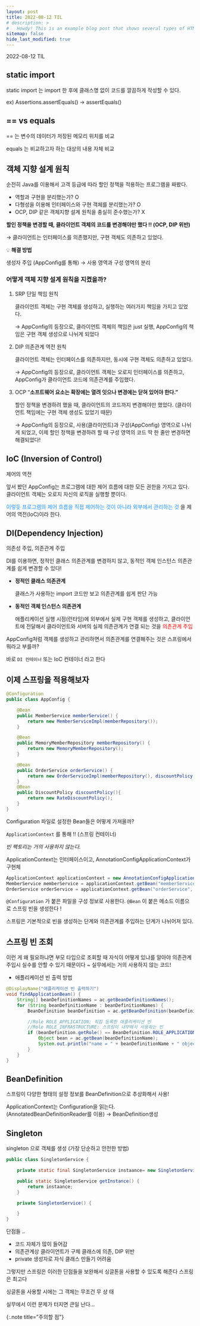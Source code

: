 ```yaml
---
layout: post
title: 2022-08-12 TIL
# description: >
#   Howdy! This is an example blog post that shows several types of HTML content supported in this theme.
sitemap: false
hide_last_modified: true
---
```

2022-08-12 TIL






## static import

static import 는 import 한 후에 클래스명 없이 코드를 깔끔하게 작성할 수 있다. 

ex) Assertions.assertEquals() → assertEquals()

## == vs equals

== 는 변수의 데이터가 저장된 메모리 위치를 비교

equals 는 비교하고자 하는 대상의 내용 자체 비교

## 객체 지향 설계 원칙

순전히 Java를 이용해서 고객 등급에 따라 할인 정책을 적용하는 프로그램을 짜봤다. 

- 역할과 구현을 분리했는가? O
- 다형성을 이용해 인터페이스와 구현 객체를 분리했는가? O
- OCP, DIP 같은 객체지향 설계 원칙을 충실히 준수했는가? X

**할인 정책을 변경할 때, 클라이언트 객체의 코드를 변경해야만 했다 !! (OCP, DIP 위반)**

→ 클라이언트는 인터페이스를 의존했지만, 구현 객체도 의존하고 있었다.

💡 **해결 방법**

생성자 주입 (AppConfig를 통해) → 사용 영역과 구성 영역의 분리

### 어떻게 객체 지향 설계 원칙을 지켰을까?

1. SRP 단일 책임 원칙
    
    클라이언트 객체는 구현 객체를 생성하고, 실행하는 여러가지 책임을 가지고 있었다.
    
    → AppConfig의 등장으로, 클라이언트 객체의 책임은 just 실행, AppConfig의 책임은 구현 객체 생성으로 나뉘게 되었다
    
2. DIP 의존관계 역전 원칙
    
    클라이언트 객체는 인터페이스를 의존하지만, 동시에 구현 객체도 의존하고 있었다.
    
    → AppConfig의 등장으로, 클라이언트 객체는 오로지 인터페이스를 의존하고, AppConfig가 클라이언트 코드에 의존관계를 주입했다.
    
3. OCP “**소프트웨어 요소는 확장에는 열려 잇으나 변경에는 닫혀 있어야 한다.”**
    
    할인 정책을 변경하려 했을 때, 클라이언트의 코드까지 변경해야만 했었다. (클라이언트 책임에는 구현 객체 생성도 있었기 때문)
    
    → AppConfig의 등장으로, 사용(클라이언트)과 구성(AppConfig) 영역으로 나뉘게 되었고, 이제 할인 정책을 변경하려 할 때 구성 영역의 코드 딱 한 줄만 변경하면 해결되었다!
    

## IoC (Inversion of Control)

제어의 역전

앞서 봤던 AppConfig는 프로그램에 대한 제어 흐름에 대한 모든 권한을 가지고 있다. 클라이언트 객체는 오로지 자신의 로직을 실행할 뿐이다.

<font color='dodgerblue'> 이렇듯 프로그램의 제어 흐름을 직접 제어하는 것이 아니라 외부에서 관리하는 것 </font> <font>을 제어의 역전(IoC)이라 한다.</font>

## DI(Dependency Injection)

의존성 주입, 의존관계 주입

DI를 이용하면, 정적인 클래스 의존관계를 변경하지 않고, 동적인 객체 인스턴스 의존관계를 쉽게 변경할 수 있다!

- **정적인 클래스 의존관계**
    
    클래스가 사용하는 import 코드만 보고 의존관계를 쉽게 판단 가능
    
- **동적인 객체 인스턴스 의존관계**
    
    <font>애플리케이션 실행 시점(런타임)에 외부에서 실제 구현 객체를 생성하고, 클라이언트에 전달해서 클라이언트와 서버의 실제 의존관계가 연결 되는 것을 </font>
    <font color='red'> 의존관계 주입 </font>
    

AppConfig처럼 객체를 생성하고 관리하면서 의존관계를 연결해주는 것은 스프링에서 뭐라고 부를까?

바로 `DI 컨테이너` 또는 IoC 컨테이너 라고 한다

## 이제 스프링을 적용해보자

```java
@Configuration
public class AppConfig {

    @Bean
    public MemberService memberService() {
        return new MemberServiceImpl(memberRepository());
    }

    @Bean
    public MemoryMemberRepository memberRepository() {
        return new MemoryMemberRepository();
    }

    @Bean
    public OrderService orderService() {
        return new OrderServiceImpl(memberRepository(), discountPolicy());
    }
    @Bean
    public DiscountPolicy discountPolicy(){
        return new RateDiscountPolicy();
    }
}
```

Configuration 파일로 설정한 Bean들은 어떻게 가져올까?

`ApplicationContext` 를 통해 !! (스프링 컨테이너)

*빈 팩토리는 거의 사용하지 않는다.*

ApplicationContext는 인터페이스이고, AnnotationConfigApplicationContext가 구현체

```java
ApplicationContext applicationContext = new AnnotationConfigApplicationContext(AppConfig.class);
MemberService memberService = applicationContext.getBean("memberService", MemberService.class);
OrderService orderService = applicationContext.getBean("orderService", OrderService.class);
```

`@Configuration` 가 붙은 파일을 구성 정보로 사용한다. `@Bean` 이 붙은 메소드 이름으로 스프링 빈을 생성한다 !

스프링은 기본적으로 빈을 생성하는 단계와 의존관계를 주입하는 단계가 나뉘어져 있다. 

## 스프링 빈 조회

이런 게 왜 필요하냐면 부모 타입으로 조회할 때 자식이 어떻게 있냐를 알아야 의존관계 주입시 실수를 안할 수 있기 때문이다 ~ 실무에서는 거의 사용하지 않는 코드!

- 애플리케이션 빈 출력 방법

```java
@DisplayName("애플리케이션 빈 출력하기")
void findApplicationBean() {
    String[] beanDefinitionNames = ac.getBeanDefinitionNames();
    for (String beanDefinitionName : beanDefinitionNames) {
        BeanDefinition beanDefinition = ac.getBeanDefinition(beanDefinitionName);

        //Role ROLE_APPLICATION: 직접 등록한 애플리케이션 빈
        //Role ROLE_INFRASTRUCTURE: 스프링이 내부에서 사용하는 빈
        if (beanDefinition.getRole() == BeanDefinition.ROLE_APPLICATION) {
            Object bean = ac.getBean(beanDefinitionName);
            System.out.println("name = " + beanDefinitionName + " object = " + bean);
        }
    }
}
```

## BeanDefinition

스프링이 다양한 형태의 설정 정보를 BeanDefinition으로 추상화해서 사용! 

ApplicationContext는 Configuration을 읽는다. (AnnotatedBeanDefinitionReader를 이용) → BeanDefinition생성

## Singleton

singleton 으로 객체를 생성 (가장 단순하고 안전한 방법)

```java
public class SingletonService {

    private static final SingletonService instaance= new SingletonService();

    public static SingletonService getInstance() {
        return instaance;
    }

    private SingletonService() {

    }
}
```

단점들 ..

- 코드 자체가 많이 들어감
- 의존관계상 클라이언트가 구체 클래스에 의존, DIP 위반
- private 생성자로 자식 클래스 만들기 어려움

그렇지만 스프링은 이러한 단점들을 보완해서 싱글톤을 사용할 수 있도록 해준다 스프링은 최고다

싱글톤을 사용할 시에는 그 객체는 무조건 무 상 태

실무에서 이런 문제가 터지면 큰일 난다…

{:.note title=”주의할 점"}
